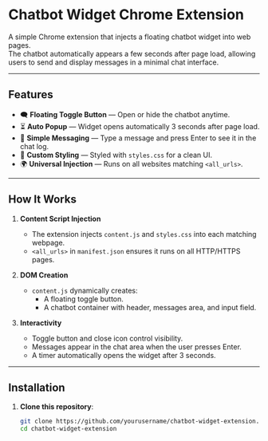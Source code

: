 # Chatbot Widget Chrome Extension

A simple Chrome extension that injects a floating chatbot widget into web pages.  
The chatbot automatically appears a few seconds after page load, allowing users to send and display messages in a minimal chat interface.

---

## Features
- 🗨 **Floating Toggle Button** — Open or hide the chatbot anytime.
- ⏳ **Auto Popup** — Widget opens automatically 3 seconds after page load.
- 💬 **Simple Messaging** — Type a message and press Enter to see it in the chat log.
- 🎨 **Custom Styling** — Styled with `styles.css` for a clean UI.
- 🌍 **Universal Injection** — Runs on all websites matching `<all_urls>`.

---

## How It Works
1. **Content Script Injection**  
   - The extension injects `content.js` and `styles.css` into each matching webpage.
   - `<all_urls>` in `manifest.json` ensures it runs on all HTTP/HTTPS pages.

2. **DOM Creation**  
   - `content.js` dynamically creates:
     - A floating toggle button.
     - A chatbot container with header, messages area, and input field.

3. **Interactivity**  
   - Toggle button and close icon control visibility.
   - Messages appear in the chat area when the user presses Enter.
   - A timer automatically opens the widget after 3 seconds.

---

## Installation
1. **Clone this repository**:
   ```bash
   git clone https://github.com/yourusername/chatbot-widget-extension.git
   cd chatbot-widget-extension
